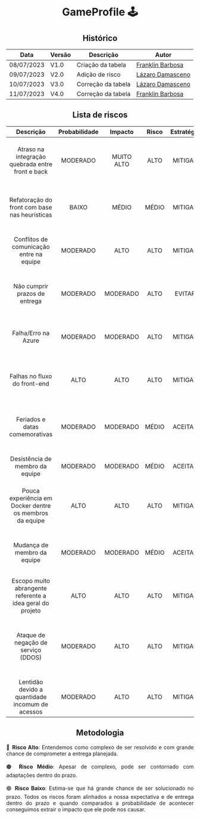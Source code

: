 <div align="center">

# GameProfile 🕹️

## Histórico 

| Data     | Versão | Descrição        | Autor                                                  |
|----------|--------|------------------|--------------------------------------------------------|
|08/07/2023|  V1.0  |Criação da tabela |[Franklin Barbosa](https://github.com/Franklin-Barbosa) |
|09/07/2023|  V2.0  |Adição de risco   |[Lázaro Damasceno](https://github.com/LazaroDamasceno)  |
|10/07/2023|  V3.0  |Correção da tabela|[Lázaro Damasceno](https://github.com/LazaroDamasceno)  |
|11/07/2023|  V4.0  |Correção da tabela|[Franklin Barbosa](https://github.com/Franklin-Barbosa) |

</div>

<div align="center">
  
## Lista de riscos

</div>

|Descrição                                     |Probabilidade|Impacto|Risco|Estratégia|Resposta                                                      |Responsável                |Status|
|:----------------------------------------------:|:------:|:--------:|:---:|:--------:|:------------------------------------------------------------:|:-------------------------:|:----:|
|Atraso na integração quebrada entre front e back|MODERADO|MUITO ALTO|ALTO |MITIGAR   |Reunir todo o grupo para encontrar uma melhor solução, e definir prazos|Equipe do back-end|ABERTO|
|Refatoração do front com base nas heurísticas   |BAIXO   |MÉDIO     |MÉDIO|MITIGAR   |Reunir toda a equipe para unir conhecimento e encontrar a uma solução|Equipe de front-end |ABERTO|
|Conflitos de comunicação entre na equipe        |MODERADO|ALTO      |ALTO |MITIGAR   |Fazer daily regularmente em horários vagos ou entre as aulas   |Gerente                    |ABERTO|
|Não cumprir prazos de entrega                   |MODERADO|MODERADO  |ALTO |EVITAR    |Manter uma boa comunicação e monitorar alterações via GitHub  |Gerente                    |ABERTO|
|Falha/Erro na Azure                             |MODERADO|MODERADO  |ALTO |MITIGAR   |Realizar testes e monitorar com frequência                    |Equipe de infraestrtutura  |ABERTO|
|Falhas no fluxo do front-end                    |ALTO    |ALTO      |ALTO |MITIGAR   |Acertar com a equipe do back-end os requisitos que o front precisa|Equipe de font-end     |ABERTO|
|Feriados e datas comemorativas                  |MODERADO|MODERADO  |MÉDIO|ACEITAR   |Levar em consideração essas datas para as entregas de atividades|Gerente                  |ABERTO|
|Desistência de membro da equipe                 |MODERADO|MODERADO  |MÉDIO|ACEITAR   |Reorganizar atividades com equipe restante                    |Gerente                    |ABERTO|
|Pouca experiência em Docker dentre os membros da equipe|ALTO|ALTO   |ALTO |MITIGAR   |Encontrar bons materiais de estudo que possam servir de guia  |Equipe                     |ABERTO|
|Mudança de membro da equipe                     |MODERADO|MODERADO  |MÉDIO|ACEITAR   |Ver habilidades e interesse do novo membro para distribuir tarefas|Gerente                |ABERTO|
|Escopo muito abrangente referente a idea geral do projeto|ALTO    |ALTO      |ALTO |MITIGAR   |Redefinir escopo junto com a equipe e orientadore    |Gerente                   |FECHADO|
| Ataque de negação de serviço (DDOS)            |MODERADO|ALTO      |ALTO | MITIGAR  | Criar camadas adicionais de segurança para evitar exposição de dados aos invasores |Equipe de segurança cibernética|ABERTO|
| Lentidão devido a quantidade incomum de acessos|MODERADO|ALTO      |ALTO | MITIGAR  | Aumentar a renderização                                      |Equipe do backend          |ABERTO|

<div align="center">
  
## Metodologia

</div>

<div align="justify">
🔴 <b>Risco Alto</b>: Entendemos como complexo de ser resolvido e com grande chance de comprometer a entrega planejada.
</div>

<br>

<div align="justify">
🟠 <b>Risco Médio</b>: Apesar de complexo, pode ser contornado com adaptações dentro do prazo.
</div>

<br>

<div align="justify">
🟢 <b>Risco Baixo</b>: Estima-se que há grande chance de ser solucionado no prazo. Todos os riscos foram alinhados a nossa expectativa e de entrega dentro do prazo e quando comparados a probabilidade de acontecer conseguimos extrair o impacto que ele pode nos causar.
</div>
